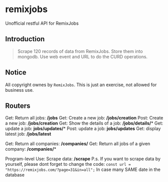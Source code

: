 # remixjobs
Unofficial restful API for RemixJobs

## Introduction

> Scrape 120 records of data from RemixJobs.
> Store them into mongodb. 
> Use web event and URL to do the CURD operations. 

<!-- more -->

## Notice

All copyright ownes by  `RemixJobs`. This is just an exercise, not allowed for business use.

## Routers

Get: Return all jobs: **/jobs**
Get: Create a new job: **/jobs/creation**
Post: Create a new job:  **/jobs/creation**
Get: Show the details of a job: **/jobs/details/***
Get: update a job: **jobs/updates/***
Post: update a job: **jobs/updates**
Get: display latest job: **/jobs/latest**

Get: Return all companies: **/companies/**
Get: Return all jobs of a given company: **/companies/***

Program-level Use:
Scrape data:  **/scrape**
P.s. If you want to scrape data by yourself, please dont forget to change the code:
`const url = "https://remixjobs.com/?page=31&in=all";`
In case many SAME date in the database
